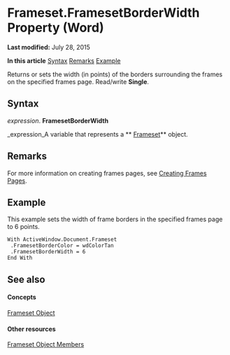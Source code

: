 
# Frameset.FramesetBorderWidth Property (Word)

 **Last modified:** July 28, 2015

 **In this article**
 [Syntax](#sectionSection0)
 [Remarks](#sectionSection1)
 [Example](#sectionSection2)


Returns or sets the width (in points) of the borders surrounding the frames on the specified frames page. Read/write  **Single**.


## Syntax
<a name="sectionSection0"> </a>

 _expression_. **FramesetBorderWidth**

 _expression_A variable that represents a  ** [Frameset](d76806db-c82f-f7b6-fb85-28a649de48a7.md)** object.


## Remarks
<a name="sectionSection1"> </a>

For more information on creating frames pages, see  [Creating Frames Pages](0245564e-b2df-83cd-1e32-e63079970dc1.md).


## Example
<a name="sectionSection2"> </a>

This example sets the width of frame borders in the specified frames page to 6 points.


```
With ActiveWindow.Document.Frameset 
 .FramesetBorderColor = wdColorTan 
 .FramesetBorderWidth = 6 
End With
```


## See also
<a name="sectionSection2"> </a>


#### Concepts


 [Frameset Object](d76806db-c82f-f7b6-fb85-28a649de48a7.md)
#### Other resources


 [Frameset Object Members](474a7466-e5b9-6526-2be7-6d4edaa423ae.md)
